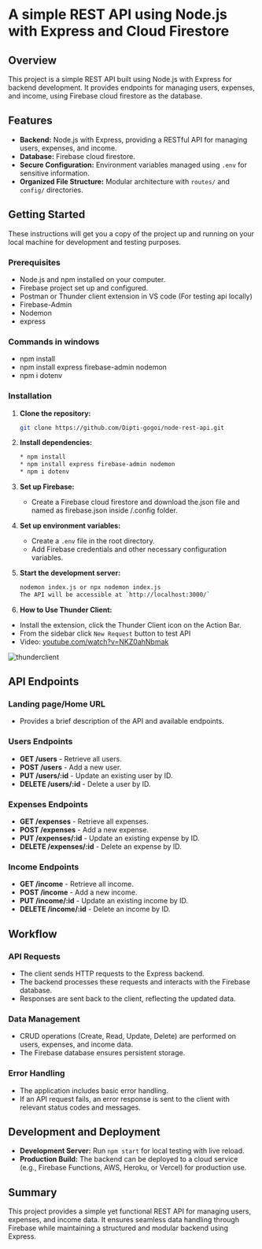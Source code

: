  # A simple REST API using Node.js with Express and Cloud Firestore 

## Overview
This project is a simple REST API built using Node.js with Express for backend development. It provides endpoints for managing users, expenses, and income, using Firebase cloud firestore as the database.

## Features

- **Backend:** Node.js with Express, providing a RESTful API for managing users, expenses, and income.
- **Database:** Firebase cloud firestore.
- **Secure Configuration:** Environment variables managed using `.env` for sensitive information.
- **Organized File Structure:** Modular architecture with `routes/` and `config/` directories.

## Getting Started
These instructions will get you a copy of the project up and running on your local machine for development and testing purposes.

### Prerequisites

   * Node.js and npm installed on your computer.
   * Firebase project set up and configured.
   * Postman or Thunder client extension in VS code (For testing api locally)
   * Firebase-Admin
   * Nodemon
   * express

### Commands in windows
   * npm install
   * npm install express firebase-admin nodemon
   * npm i dotenv

### Installation

1. **Clone the repository:**
    ```bash
    git clone https://github.com/Dipti-gogoi/node-rest-api.git
     ```

2. **Install dependencies:**
   ```bash
   * npm install
   * npm install express firebase-admin nodemon
   * npm i dotenv
    ```
3. **Set up Firebase:**
   - Create a Firebase cloud firestore and download the.json file and named as firebase.json inside /.config folder.

4. **Set up environment variables:**
   - Create a `.env` file in the root directory.
   - Add Firebase credentials and other necessary configuration variables.

5. **Start the development server:**
   ```bash
   nodemon index.js or npx nodemon index.js
   The API will be accessible at `http://localhost:3000/`
   ```

7. **How to Use Thunder Client:**

- Install the extension, click the Thunder Client icon on the Action Bar.
- From the sidebar click `New Request` button to test API
- Video: [youtube.com/watch?v=NKZ0ahNbmak](https://youtu.be/NKZ0ahNbmak?t=3)
  
![thunderclient](https://github.com/user-attachments/assets/395dda9a-f728-4c10-a012-85bd1d7dbdc3)


## API Endpoints

### Landing page/Home URL
- Provides a brief description of the API and available endpoints.

### Users Endpoints
- **GET /users** - Retrieve all users.
- **POST /users** - Add a new user.
- **PUT /users/:id** - Update an existing user by ID.
- **DELETE /users/:id** - Delete a user by ID.

### Expenses Endpoints
- **GET /expenses** - Retrieve all expenses.
- **POST /expenses** - Add a new expense.
- **PUT /expenses/:id** - Update an existing expense by ID.
- **DELETE /expenses/:id** - Delete an expense by ID.

### Income Endpoints
- **GET /income** - Retrieve all income.
- **POST /income** - Add a new income.
- **PUT /income/:id** - Update an existing income by ID.
- **DELETE /income/:id** - Delete an income by ID.

## Workflow
### API Requests
- The client sends HTTP requests to the Express backend.
- The backend processes these requests and interacts with the Firebase database.
- Responses are sent back to the client, reflecting the updated data.

### Data Management
- CRUD operations (Create, Read, Update, Delete) are performed on users, expenses, and income data.
- The Firebase database ensures persistent storage.

### Error Handling
- The application includes basic error handling.
- If an API request fails, an error response is sent to the client with relevant status codes and messages.

## Development and Deployment
- **Development Server:** Run `npm start` for local testing with live reload.
- **Production Build:** The backend can be deployed to a cloud service (e.g., Firebase Functions, AWS, Heroku, or Vercel) for production use.

## Summary
This project provides a simple yet functional REST API for managing users, expenses, and income data. It ensures seamless data handling through Firebase while maintaining a structured and modular backend using Express.


